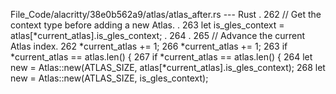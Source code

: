 File_Code/alacritty/38e0b562a9/atlas/atlas_after.rs --- Rust
  .                                                                                                                                                          262                 // Get the context type before adding a new Atlas.
  .                                                                                                                                                          263                 let is_gles_context = atlas[*current_atlas].is_gles_context;
  .                                                                                                                                                          264 
  .                                                                                                                                                          265                 // Advance the current Atlas index.
262                 *current_atlas += 1;                                                                                                                     266                 *current_atlas += 1;
263                 if *current_atlas == atlas.len() {                                                                                                       267                 if *current_atlas == atlas.len() {
264                     let new = Atlas::new(ATLAS_SIZE, atlas[*current_atlas].is_gles_context);                                                             268                     let new = Atlas::new(ATLAS_SIZE, is_gles_context);

